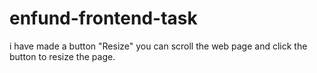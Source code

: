 # enfund-frontend-task

i have made a button "Resize"
you can scroll the web page and click the button to resize the page.
